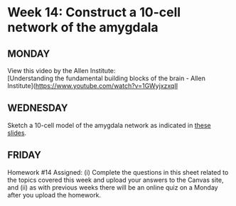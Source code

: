 # Week 14: Construct a 10-cell network of the amygdala

## MONDAY
View this video by the Allen Institute:<br>
[Understanding the fundamental building blocks of the brain - Allen Institute](https://www.youtube.com/watch?v=1GWyjxzxqII

## WEDNESDAY
Sketch a 10-cell model of the amygdala network as indicated in [these slides](/resources/week14/D5-ACT~1.PPT).

## FRIDAY
Homework #14 Assigned: (i) Complete the questions in this sheet related to the topics covered this week and upload your answers to the Canvas site, and (ii) as with previous weeks there will be an online quiz on a Monday after you upload the homework.
